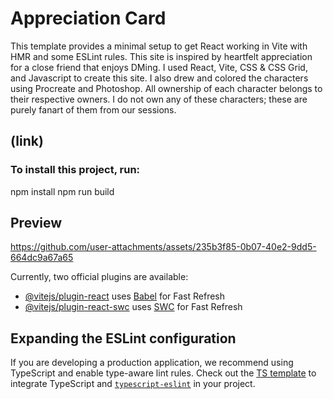 # Appreciation Card 

This template provides a minimal setup to get React working in Vite with HMR and some ESLint rules. This site is inspired by heartfelt appreciation for a close friend that enjoys DMing. I used React, Vite, CSS & CSS Grid, and Javascript to create this site. I also drew and colored the characters using Procreate and Photoshop. All ownership of each character belongs to their respective owners. I do not own any of these characters; these are purely fanart of them from our sessions. 

## (link) 

### To install this project, run: 
npm install 
npm run build 

## Preview

https://github.com/user-attachments/assets/235b3f85-0b07-40e2-9dd5-664dc9a67a65


Currently, two official plugins are available:

- [@vitejs/plugin-react](https://github.com/vitejs/vite-plugin-react/blob/main/packages/plugin-react/README.md) uses [Babel](https://babeljs.io/) for Fast Refresh
- [@vitejs/plugin-react-swc](https://github.com/vitejs/vite-plugin-react-swc) uses [SWC](https://swc.rs/) for Fast Refresh

## Expanding the ESLint configuration

If you are developing a production application, we recommend using TypeScript and enable type-aware lint rules. Check out the [TS template](https://github.com/vitejs/vite/tree/main/packages/create-vite/template-react-ts) to integrate TypeScript and [`typescript-eslint`](https://typescript-eslint.io) in your project.
